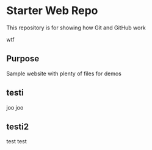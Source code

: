 # Starter Web Repo

This repository is for showing how Git and GitHub work

wtf

## Purpose

Sample website with plenty of files for demos


## testi

joo joo

## testi2

test test
